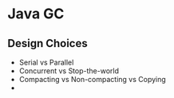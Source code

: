 # Java GC
## Design Choices
* Serial vs Parallel
* Concurrent vs Stop-the-world
* Compacting vs Non-compacting vs Copying
* 
